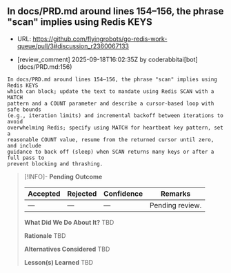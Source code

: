 ## In docs/PRD.md around lines 154–156, the phrase "scan" implies using Redis KEYS

- URL: https://github.com/flyingrobots/go-redis-work-queue/pull/3#discussion_r2360067133

- [review_comment] 2025-09-18T16:02:35Z by coderabbitai[bot] (docs/PRD.md:156)

```text
In docs/PRD.md around lines 154–156, the phrase "scan" implies using Redis KEYS
which can block; update the text to mandate using Redis SCAN with a MATCH
pattern and a COUNT parameter and describe a cursor-based loop with safe bounds
(e.g., iteration limits) and incremental backoff between iterations to avoid
overwhelming Redis; specify using MATCH for heartbeat key pattern, set a
reasonable COUNT value, resume from the returned cursor until zero, and include
guidance to back off (sleep) when SCAN returns many keys or after a full pass to
prevent blocking and thrashing.
```

> [!INFO]- **Pending**
> **Outcome**
> 
> | Accepted | Rejected | Confidence | Remarks |
> |----------|----------|------------|---------|
> | — | — | — | Pending review. |
>
> **What Did We Do About It?**
> TBD
>
> **Rationale**
> TBD
>
> **Alternatives Considered**
> TBD
>
> **Lesson(s) Learned**
> TBD
